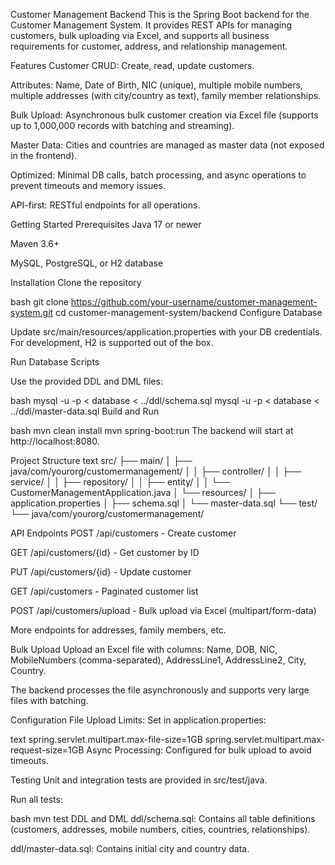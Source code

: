 Customer Management Backend
This is the Spring Boot backend for the Customer Management System.
It provides REST APIs for managing customers, bulk uploading via Excel, and supports all business requirements for customer, address, and relationship management.

Features
Customer CRUD: Create, read, update customers.

Attributes: Name, Date of Birth, NIC (unique), multiple mobile numbers, multiple addresses (with city/country as text), family member relationships.

Bulk Upload: Asynchronous bulk customer creation via Excel file (supports up to 1,000,000 records with batching and streaming).

Master Data: Cities and countries are managed as master data (not exposed in the frontend).

Optimized: Minimal DB calls, batch processing, and async operations to prevent timeouts and memory issues.

API-first: RESTful endpoints for all operations.

Getting Started
Prerequisites
Java 17 or newer

Maven 3.6+

MySQL, PostgreSQL, or H2 database

Installation
Clone the repository

bash
git clone https://github.com/your-username/customer-management-system.git
cd customer-management-system/backend
Configure Database

Update src/main/resources/application.properties with your DB credentials.
For development, H2 is supported out of the box.

Run Database Scripts

Use the provided DDL and DML files:

bash
mysql -u <user> -p < database < ../ddl/schema.sql
mysql -u <user> -p < database < ../ddl/master-data.sql
Build and Run

bash
mvn clean install
mvn spring-boot:run
The backend will start at http://localhost:8080.

Project Structure
text
src/
├── main/
│   ├── java/com/yourorg/customermanagement/
│   │   ├── controller/
│   │   ├── service/
│   │   ├── repository/
│   │   ├── entity/
│   │   └── CustomerManagementApplication.java
│   └── resources/
│       ├── application.properties
│       ├── schema.sql
│       └── master-data.sql
└── test/
    └── java/com/yourorg/customermanagement/
    
API Endpoints
POST /api/customers - Create customer

GET /api/customers/{id} - Get customer by ID

PUT /api/customers/{id} - Update customer

GET /api/customers - Paginated customer list

POST /api/customers/upload - Bulk upload via Excel (multipart/form-data)

More endpoints for addresses, family members, etc.

Bulk Upload
Upload an Excel file with columns: Name, DOB, NIC, MobileNumbers (comma-separated), AddressLine1, AddressLine2, City, Country.

The backend processes the file asynchronously and supports very large files with batching.

Configuration
File Upload Limits: Set in application.properties:

text
spring.servlet.multipart.max-file-size=1GB
spring.servlet.multipart.max-request-size=1GB
Async Processing: Configured for bulk upload to avoid timeouts.

Testing
Unit and integration tests are provided in src/test/java.

Run all tests:

bash
mvn test
DDL and DML
ddl/schema.sql: Contains all table definitions (customers, addresses, mobile numbers, cities, countries, relationships).

ddl/master-data.sql: Contains initial city and country data.
